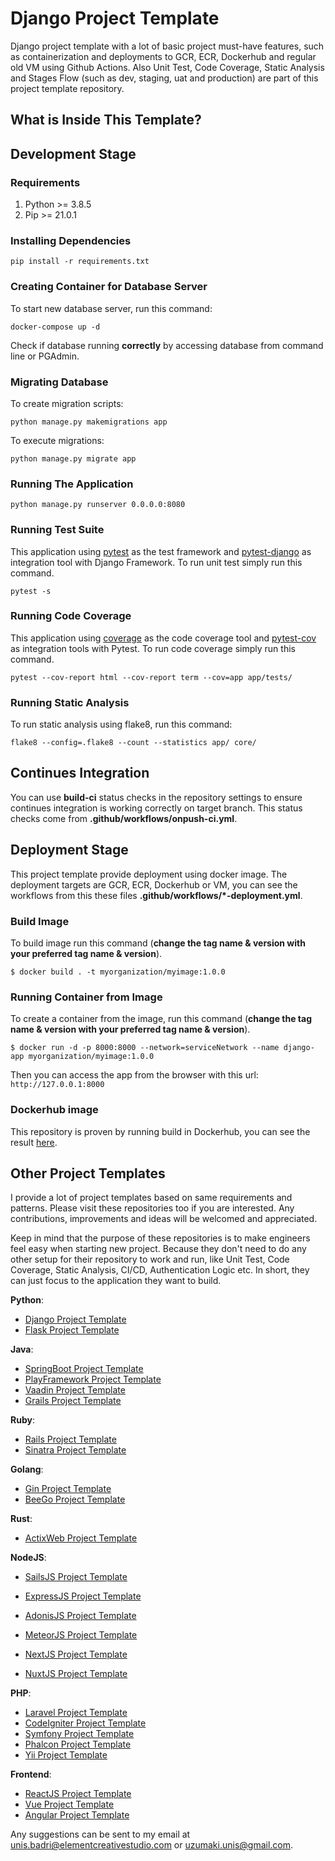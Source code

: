 # Django Project Template

Django project template with a lot of basic project must-have features, such as containerization and deployments to GCR, ECR, Dockerhub and regular old VM using Github Actions. Also Unit Test, Code Coverage, Static Analysis and Stages Flow (such as dev, staging, uat and production) are  part of this project template repository.

## What is Inside This Template?

## Development Stage

### Requirements

1. Python >= 3.8.5
2. Pip >= 21.0.1

### Installing Dependencies

`pip install -r requirements.txt`

### Creating Container for Database Server

To start new database server, run this command:

`docker-compose up -d`

Check if database running __correctly__ by accessing database from command line or PGAdmin.

### Migrating Database

To create migration scripts:

`python manage.py makemigrations app`

To execute migrations:

`python manage.py migrate app`

### Running The Application

`python manage.py runserver 0.0.0.0:8080`

### Running Test Suite

This application using [pytest](https://pypi.org/project/pytest/) as the test framework and [pytest-django](https://pypi.org/project/pytest-django/) as integration tool with Django Framework. To run unit test simply run this command.

`pytest -s`

### Running Code Coverage

This application using [coverage](https://pypi.org/project/coverage/) as the code coverage tool and [pytest-cov](https://pypi.org/project/pytest-cov/) as integration tools with Pytest. To run code coverage simply run this command.

`pytest --cov-report html --cov-report term --cov=app app/tests/`

### Running Static Analysis

To run static analysis using flake8, run this command:

`flake8 --config=.flake8 --count --statistics app/ core/`

## Continues Integration

You can use __build-ci__ status checks in the repository settings to ensure continues integration is working correctly on target branch. This status checks come from __.github/workflows/onpush-ci.yml__.

## Deployment Stage

This project template provide deployment using docker image. The deployment targets are GCR, ECR, Dockerhub or VM, you can see the workflows from this these files __.github/workflows/*-deployment.yml__.

### Build Image
To build image run this command (__change the tag name & version with your preferred tag name & version__).

`$ docker build . -t myorganization/myimage:1.0.0`

### Running Container from Image

To create a container from the image, run this command (__change the tag name & version with your preferred tag name & version__).

`$ docker run -d -p 8000:8000 --network=serviceNetwork --name django-app myorganization/myimage:1.0.0`

Then you can access the app from the browser with this url: `http://127.0.0.1:8000`

### Dockerhub image

This repository is proven by running build in Dockerhub, you can see the result [here](https://hub.docker.com/r/namikazebadri/django-app).

## Other Project Templates

I provide a lot of project templates based on same requirements and patterns. Please visit these repositories too if you are interested. Any contributions, improvements and ideas will be welcomed and appreciated. 

Keep in mind that the purpose of these repositories is to make engineers feel easy when starting new project. Because they don't need to do any other setup for their repository to work and run, like Unit Test, Code Coverage, Static Analysis, CI/CD, Authentication Logic etc. In short, they can just focus to the application they want to build.

__Python__:

- [Django Project Template](https://github.com/namikazebadri/DjangoProjectTemplate)
- [Flask Project Template](https://github.com/namikazebadri/FlaskProjectTemplate)

__Java__:

- [SpringBoot Project Template](https://github.com/namikazebadri/SpringBootProjectTemplate)
- [PlayFramework Project Template](https://github.com/namikazebadri/PlayFrameworkProjectTemplate)
- [Vaadin Project Template](https://github.com/namikazebadri/VaadinProjectTemplate)
- [Grails Project Template](https://github.com/namikazebadri/GrailsProjectTemplate)

__Ruby__:

- [Rails Project Template](https://github.com/namikazebadri/RailsProjectTemplate)
- [Sinatra Project Template](https://github.com/namikazebadri/SinatraProjectTemplate)

__Golang__:

- [Gin Project Template](https://github.com/namikazebadri/GinProjectTemplate)
- [BeeGo Project Template](https://github.com/namikazebadri/BeeGoProjectTemplate)

__Rust__:

- [ActixWeb Project Template](https://github.com/namikazebadri/ActixWebProjectTemplate)

__NodeJS__:

- [SailsJS Project Template](https://github.com/namikazebadri/SailsProjectTemplate)
- [ExpressJS Project Template](https://github.com/namikazebadri/ExpressJsProjectTemplate)
- [AdonisJS Project Template](https://github.com/namikazebadri/AdonisProjectTemplate)

- [MeteorJS Project Template](https://github.com/namikazebadri/MeteorJsProjectTemplate)
- [NextJS Project Template](https://github.com/namikazebadri/NextJsProjectTemplate)
- [NuxtJS Project Template](https://github.com/namikazebadri/NuxtJsProjectTemplate)

__PHP__:

- [Laravel Project Template](https://github.com/namikazebadri/LaravelProjectTemplate)
- [CodeIgniter Project Template](https://github.com/namikazebadri/CodeIgniterProjectTemplate)
- [Symfony Project Template](https://github.com/namikazebadri/SymfonyProjectTemplate)
- [Phalcon Project Template](https://github.com/namikazebadri/PhalconProjectTemplate)
- [Yii Project Template](https://github.com/namikazebadri/YiiProjectTemplate)

__Frontend__:

- [ReactJS Project Template](https://github.com/namikazebadri/ReactJSProjectTemplate)
- [Vue Project Template](https://github.com/namikazebadri/VueProjectTemplate)
- [Angular Project Template](https://github.com/namikazebadri/AngularProjectTemplate)

Any suggestions can be sent to my email at [unis.badri@elementcreativestudio.com](mailto:unis.badri@elementcreativestudio.com) or [uzumaki.unis@gmail.com](mailto:uzumaki.unis@gmail.com).
